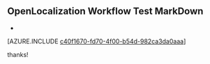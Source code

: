 ## OpenLocalization Workflow Test MarkDown
* 

[AZURE.INCLUDE [c40f1670-fd70-4f00-b54d-982ca3da0aaa](calleeMd1.md)]

 
thanks!